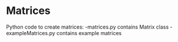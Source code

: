 # Matrices
Python code to create matrices:
  -matrices.py contains Matrix class
  -exampleMatrices.py contains example matrices
